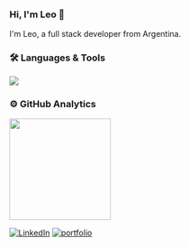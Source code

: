 ### Hi, I'm Leo 👋

I'm Leo, a full stack developer from Argentina.

### 🛠️ Languages & Tools

<img
  src="https://skillicons.dev/icons?i=js,ts,react,nodejs,express,postgresql,html,css,tailwind,git,github,vscode&perline=6"
/>

### ⚙️ GitHub Analytics

<img
  src="https://github-readme-stats.vercel.app/api/top-langs?username=leotroche&show_icons=true&locale=en&layout=compact&theme=dark"
  height="180em"
/>

[![LinkedIn](https://img.shields.io/badge/LinkedIn-0A66C2?style=for-the-badge&logo=linkedin&logoColor=white)](https://www.linkedin.com/)
[![portfolio](https://img.shields.io/badge/my_portfolio-181818?style=for-the-badge&logo=ko-fi&logoColor=white)](https://google.com/)
